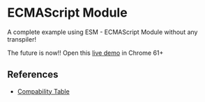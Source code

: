 # ECMAScript Module

A complete example using ESM - ECMAScript Module without any transpiler!

The future is now!! Open this [live demo](http://edysegura.github.io/js-es6-module) in Chrome 61+

## References

- [Compability Table](http://caniuse.com/#search=module)
